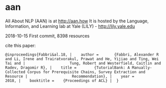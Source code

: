 # aan

All About NLP (AAN) is at http://aan.how
It is hosted by the Language, Information, and Learning lab at Yale (LILY) - http://lily.yale.edu

2018-10-15 First commit, 8398 resources

cite this paper:

``@inproceedings{Fabbri&al.18,
|    author =       {Fabbri, Alexander R and Li, Irene and Trairatvorakul, Prawat and He, Yijiao and Ting, Wei Tai and
|                    Tung, Robert and Westerfield, Caitlin and Radev, Dragomir R},
|    title =        {TutorialBank: A Manually-Collected Corpus for Prerequisite Chains, Survey Extraction and Resource
|                    Recommendation},
|    year =         2018,
|    booktitle =    {Proceedings of ACL}
|  }``

